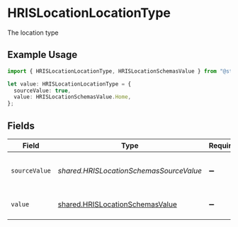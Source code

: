 # HRISLocationLocationType

The location type

## Example Usage

```typescript
import { HRISLocationLocationType, HRISLocationSchemasValue } from "@stackone/stackone-client-ts/sdk/models/shared";

let value: HRISLocationLocationType = {
  sourceValue: true,
  value: HRISLocationSchemasValue.Home,
};
```

## Fields

| Field                                                                                     | Type                                                                                      | Required                                                                                  | Description                                                                               | Example                                                                                   |
| ----------------------------------------------------------------------------------------- | ----------------------------------------------------------------------------------------- | ----------------------------------------------------------------------------------------- | ----------------------------------------------------------------------------------------- | ----------------------------------------------------------------------------------------- |
| `sourceValue`                                                                             | *shared.HRISLocationSchemasSourceValue*                                                   | :heavy_minus_sign:                                                                        | The source value of the location type.                                                    | Home                                                                                      |
| `value`                                                                                   | [shared.HRISLocationSchemasValue](../../../sdk/models/shared/hrislocationschemasvalue.md) | :heavy_minus_sign:                                                                        | The type of the location.                                                                 | home                                                                                      |